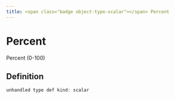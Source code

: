 ```yaml
---
title: <span class="badge object-type-scalar"></span> Percent
---
```

# <span class="badge object-type-scalar"></span> Percent

Percent (0-100)

## Definition

```php
unhandled type def kind: scalar
```
